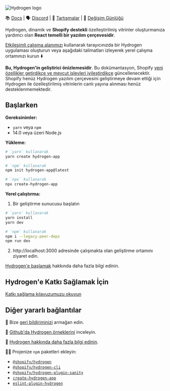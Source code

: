 ![Hydrogen logo](/docs/images/HydrogenLogo.png)

📚 [Docs](https://shopify.dev/custom-storefronts/hydrogen) | 🗣 [Discord](https://discord.gg/Hefq6w5c5d) | 💬 [Tartışmalar](https://github.com/Shopify/hydrogen/discussions) | 📝 [Değişim Günlüğü](./packages/hydrogen/CHANGELOG.md)

Hydrogen, dinamik ve **Shopify destekli** özelleştirilmiş vitrinler oluşturmanıza yardımcı olan **React temelli bir yazılım çerçevesidir**.

[Etkileşimli çalışma alanımızı](https://hydrogen.new/) kullanarak tarayıcınızda bir Hydrogen uygulaması oluşturun veya aşağıdaki talimatları izleyerek yerel çalışma ortamınızı kurun ⬇️

**Bu, Hydrogen'in geliştirici önizlemesidir**. Bu dokümantasyon, Shopify [yeni özellikler getirdikçe ve mevcut işlevleri iyileştirdikçe](https://github.com/Shopify/hydrogen/releases) güncellenecektir. Shopify henüz Hydrogen yazılım çerçevesini geliştirmeye devam ettiği için Hydrogen ile özelleştirilmiş vitrinlerin canlı yayına alınması henüz desteklenmemektedir.

## Başlarken

**Gereksinimler:**

- `yarn` veya `npm`
- 14.0 veya üzeri Node.js

**Yükleme:**

```bash
# `yarn` kullanarak
yarn create hydrogen-app

# `npm` kullanarak
npm init hydrogen-app@latest

# `npx` kullanarak
npx create-hydrogen-app
```

**Yerel çalıştırma:**

1. Bir geliştirme sunucusu başlatın

```bash
# `yarn` kullanarak
yarn install
yarn dev

# `npm` kullanarak
npm i --legacy-peer-deps
npm run dev
```

2. http://localhost:3000 adresinde çalışmakta olan geliştirme ortamını ziyaret edin.

[Hydrogen'e başlamak](https://shopify.dev/custom-storefronts/hydrogen/getting-started) hakkında daha fazla bilgi edinin.

## Hydrogen'e Katkı Sağlamak İçin

[Katkı sağlama kılavuzumuzu okuyun](./docs/contributing.md)

## Diğer yararlı bağlantılar

🎁 Bize [geri bildiriminizi](https://www.surveymonkey.com/r/HydrogenFeedback) armağan edin.

📍 [Github'da Hydrogen örneklerini](https://github.com/Shopify/hydrogen-examples) inceleyin.

🤩 [Hydrogen hakkında daha fazla bilgi edinin](https://shopify.dev/hydrogen).

👷‍♀️ Projenize `npm` paketleri ekleyin:

- [`@shopify/hydrogen`](https://www.npmjs.com/package/@shopify/hydrogen)
- [`@shopify/hydrogen-cli`](https://www.npmjs.com/package/@shopify/hydrogen-cli)
- [`@shopify/hydrogen-plugin-sanity`](https://www.npmjs.com/package/@shopify/hydrogen-plugin-sanity)
- [`create-hydrogen-app`](https://www.npmjs.com/package/create-hydrogen-app)
- [`eslint-plugin-hydrogen`](https://www.npmjs.com/package/eslint-plugin-hydrogen)
